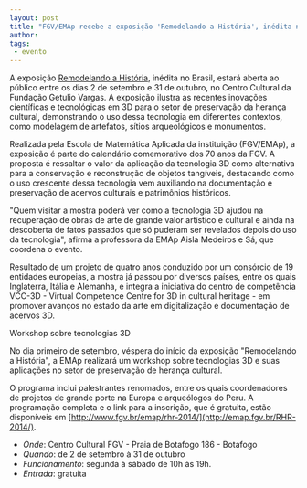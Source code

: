 ```yaml
---
layout: post
title: "FGV/EMAp recebe a exposição 'Remodelando a História', inédita no Brasil"
author: 
tags:
 - evento
---
```

 
A exposição [Remodelando a História](http://emap.fgv.br/RHR-2014/),
inédita no Brasil, estará aberta ao público entre os dias 2 de
setembro e 31 de outubro, no Centro Cultural da Fundação Getulio
Vargas. A exposição ilustra as recentes inovações científicas e
tecnológicas em 3D para o setor de preservação da herança cultural,
demonstrando o uso dessa tecnologia em diferentes contextos, como
modelagem de artefatos, sítios arqueológicos e monumentos.

Realizada pela Escola de Matemática Aplicada da instituição
(FGV/EMAp), a exposição é parte do calendário comemorativo dos 70 anos
da FGV. A proposta é ressaltar o valor da aplicação da tecnologia 3D
como alternativa para a conservação e reconstrução de objetos
tangíveis, destacando como o uso crescente dessa tecnologia vem
auxiliando na documentação e preservação de acervos culturais e
patrimônios históricos.

"Quem visitar a mostra poderá ver como a tecnologia 3D ajudou na
recuperação de obras de arte de grande valor artístico e cultural e
ainda na descoberta de fatos passados que só puderam ser revelados
depois do uso da tecnologia", afirma a professora da EMAp Aisla
Medeiros e Sá, que coordena o evento.

Resultado de um projeto de quatro anos conduzido por um consórcio de
19 entidades europeias, a mostra já passou por diversos países, entre
os quais Inglaterra, Itália e Alemanha, e integra a iniciativa do
centro de competência VCC-3D - Virtual Competence Centre for 3D in
cultural heritage - em promover avanços no estado da arte em
digitalização e documentação de acervos 3D.

Workshop sobre tecnologias 3D

No dia primeiro de setembro, véspera do início da exposição
"Remodelando a História", a EMAp realizará um workshop sobre
tecnologias 3D e suas aplicações no setor de preservação de herança
cultural.

O programa inclui palestrantes renomados, entre os quais coordenadores
de projetos de grande porte na Europa e arqueólogos do Peru. A
programação completa e o link para a inscrição, que é gratuita, estão
disponíveis em
[http://www.fgv.br/emap/rhr-2014/](http://emap.fgv.br/RHR-2014/).

- *Onde*: Centro Cultural FGV - Praia de Botafogo 186 - Botafogo
- *Quando*: de 2 de setembro à 31 de outubro
- *Funcionamento*: segunda à sábado de 10h às 19h.
- *Entrada*: gratuita
